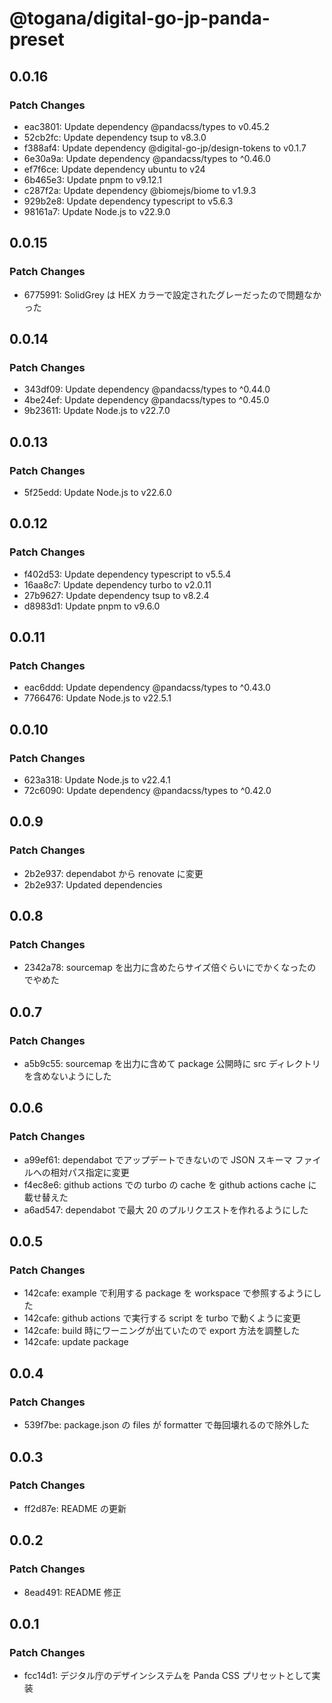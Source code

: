 # @togana/digital-go-jp-panda-preset

## 0.0.16

### Patch Changes

- eac3801: Update dependency @pandacss/types to v0.45.2
- 52cb2fc: Update dependency tsup to v8.3.0
- f388af4: Update dependency @digital-go-jp/design-tokens to v0.1.7
- 6e30a9a: Update dependency @pandacss/types to ^0.46.0
- ef7f6ce: Update dependency ubuntu to v24
- 6b465e3: Update pnpm to v9.12.1
- c287f2a: Update dependency @biomejs/biome to v1.9.3
- 929b2e8: Update dependency typescript to v5.6.3
- 98161a7: Update Node.js to v22.9.0

## 0.0.15

### Patch Changes

- 6775991: SolidGrey は HEX カラーで設定されたグレーだったので問題なかった

## 0.0.14

### Patch Changes

- 343df09: Update dependency @pandacss/types to ^0.44.0
- 4be24ef: Update dependency @pandacss/types to ^0.45.0
- 9b23611: Update Node.js to v22.7.0

## 0.0.13

### Patch Changes

- 5f25edd: Update Node.js to v22.6.0

## 0.0.12

### Patch Changes

- f402d53: Update dependency typescript to v5.5.4
- 16aa8c7: Update dependency turbo to v2.0.11
- 27b9627: Update dependency tsup to v8.2.4
- d8983d1: Update pnpm to v9.6.0

## 0.0.11

### Patch Changes

- eac6ddd: Update dependency @pandacss/types to ^0.43.0
- 7766476: Update Node.js to v22.5.1

## 0.0.10

### Patch Changes

- 623a318: Update Node.js to v22.4.1
- 72c6090: Update dependency @pandacss/types to ^0.42.0

## 0.0.9

### Patch Changes

- 2b2e937: dependabot から renovate に変更
- 2b2e937: Updated dependencies

## 0.0.8

### Patch Changes

- 2342a78: sourcemap を出力に含めたらサイズ倍ぐらいにでかくなったのでやめた

## 0.0.7

### Patch Changes

- a5b9c55: sourcemap を出力に含めて package 公開時に src ディレクトリを含めないようにした

## 0.0.6

### Patch Changes

- a99ef61: dependabot でアップデートできないので JSON スキーマ ファイルへの相対パス指定に変更
- f4ec8e6: github actions での turbo の cache を github actions cache に載せ替えた
- a6ad547: dependabot で最大 20 のプルリクエストを作れるようにした

## 0.0.5

### Patch Changes

- 142cafe: example で利用する package を workspace で参照するようにした
- 142cafe: github actions で実行する script を turbo で動くように変更
- 142cafe: build 時にワーニングが出ていたので export 方法を調整した
- 142cafe: update package

## 0.0.4

### Patch Changes

- 539f7be: package.json の files が formatter で毎回壊れるので除外した

## 0.0.3

### Patch Changes

- ff2d87e: README の更新

## 0.0.2

### Patch Changes

- 8ead491: README 修正

## 0.0.1

### Patch Changes

- fcc14d1: デジタル庁のデザインシステムを Panda CSS プリセットとして実装
